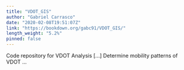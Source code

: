 ```yaml
---
title: "VDOT_GIS"
author: "Gabriel Carrasco"
date: "2020-02-08T19:51:07Z"
link: "https://bookdown.org/gabc91/VDOT_GIS/"
length_weight: "5.2%"
pinned: false
---
```


Code repository for VDOT Analysis [...] Determine mobility patterns of VDOT ...
